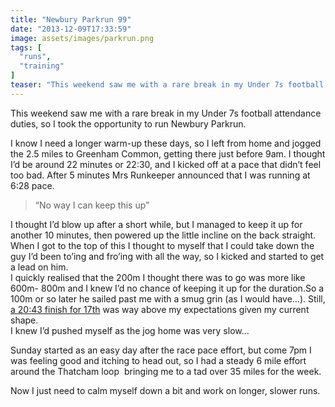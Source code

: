 ```yaml
---
title: "Newbury Parkrun 99"
date: "2013-12-09T17:33:59"
image: assets/images/parkrun.png
tags: [
  "runs",
  "training"
]
teaser: "This weekend saw me with a rare break in my Under 7s football attendance duties, so I took the opportunity to run Newbury Parkrun. I know I need a longer warm-up these days, so I left from home and jogged the 2.5 miles to Greenham Common, getting there just before 9am. I thought I’d be [&hellip;]\n"
---
```

This weekend saw me with a rare break in my Under 7s football attendance duties, so I took the opportunity to run Newbury Parkrun.

I know I need a longer warm-up these days, so I left from home and jogged the 2.5 miles to Greenham Common, getting there just before 9am. I thought I’d be around 22 minutes or 22:30, and I kicked off at a pace that didn’t feel too bad. After 5 minutes Mrs Runkeeper announced that I was running at 6:28 pace.

> “No way I can keep this up”

I thought I’d blow up after a short while, but I managed to keep it up for another 10 minutes, then powered up the little incline on the back straight. When I got to the top of this I thought to myself that I could take down the guy I’d been to’ing and fro’ing with all the way, so I kicked and started to get a lead on him.  
I quickly realised that the 200m I thought there was to go was more like 600m- 800m and I knew I’d no chance of keeping it up for the duration.So a 100m or so later he sailed past me with a smug grin (as I would have…). Still, [a 20:43 finish for 17th](http://www.parkrun.org.uk/newbury/results/weeklyresults/?runSeqNumber=99) was way above my expectations given my current shape.  
I knew I’d pushed myself as the jog home was very slow…

Sunday started as an easy day after the race pace effort, but come 7pm I was feeling good and itching to head out, so I had a steady 6 mile effort around the Thatcham loop  bringing me to a tad over 35 miles for the week.

Now I just need to calm myself down a bit and work on longer, slower runs.
